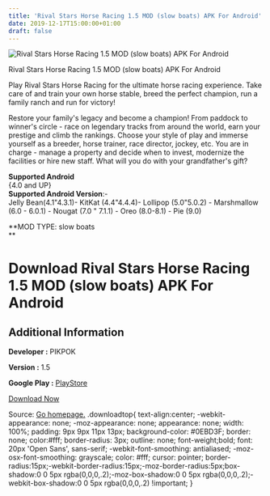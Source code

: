 ```yaml
---
title: 'Rival Stars Horse Racing 1.5 MOD (slow boats) APK For Android'
date: 2019-12-17T15:00:00+01:00
draft: false
---
```


![Rival Stars Horse Racing 1.5 MOD (slow boats) APK For Android](https://i1.wp.com/apkhome.net/wp-content/uploads/2019/12/Rival-Stars-Horse-Racing-1.5-MOD-slow-boats.png "Rival Stars Horse Racing 1.5 MOD (slow boats) APK For Android")

  

Rival Stars Horse Racing 1.5 MOD (slow boats) APK For Android

Play Rival Stars Horse Racing for the ultimate horse racing experience. Take care of and train your own horse stable, breed the perfect champion, run a family ranch and run for victory!

Restore your family's legacy and become a champion! From paddock to winner's circle - race on legendary tracks from around the world, earn your prestige and climb the rankings. Choose your style of play and immerse yourself as a breeder, horse trainer, race director, jockey, etc. You are in charge - manage a property and decide when to invest, modernize the facilities or hire new staff. What will you do with your grandfather's gift?

**Supported Android**  
{4.0 and UP}  
**Supported Android Version**:-  
Jelly Bean(4.1"4.3.1)- KitKat (4.4"4.4.4)- Lollipop (5.0"5.0.2) - Marshmallow (6.0 - 6.0.1) - Nougat (7.0 " 7.1.1) - Oreo (8.0-8.1) - Pie (9.0)

**MOD TYPE: slow boats  
**

Download Rival Stars Horse Racing 1.5 MOD (slow boats) APK For Android
======================================================================

Additional Information
----------------------

**Developer :** PIKPOK

**Version :** 1.5

**Google Play :** [PlayStore](https://play.google.com/store/apps/details?id=com.pikpok.hrc.play)

  

[Download Now](https://store4app.co/post/rival-stars-horse-racing-1-5-mod-slow-boats-apk-for-android_1576566596)

  
Source: [Go homepage.](https://store4app.co/post/rival-stars-horse-racing-1-5-mod-slow-boats-apk-for-android_1576566596) .downloadtop{ text-align:center; -webkit-appearance: none; -moz-appearance: none; appearance: none; width: 100%; padding: 9px 9px 11px 13px; background-color: #0EBD3F; border: none; color:#fff; border-radius: 3px; outline: none; font-weight;bold; font: 20px 'Open Sans', sans-serif; -webkit-font-smoothing: antialiased; -moz-osx-font-smoothing: grayscale; color: #fff; cursor: pointer; border-radius:15px;-webkit-border-radius:15px;-moz-border-radius:5px;box-shadow:0 0 5px rgba(0,0,0,.2);-moz-box-shadow:0 0 5px rgba(0,0,0,.2);-webkit-box-shadow:0 0 5px rgba(0,0,0,.2) !important; }